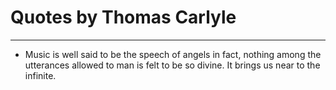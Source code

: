 # Quotes by Thomas Carlyle

---

- Music is well said to be the speech of angels in fact, nothing among the utterances allowed to man is felt to be so divine. It brings us near to the infinite.
